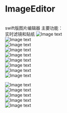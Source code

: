 # ImageEditor
<br>swift版图片编辑器
主要功能：<br>实时滤镜和贴纸
![Image text](https://github.com/1143349706/ImageEditor/blob/master/screenshot/4.jpg?raw=true)
<br>
![Image text](https://github.com/1143349706/ImageEditor/blob/master/screenshot/5.jpg?raw=true)
<br>
![Image text](https://github.com/1143349706/ImageEditor/blob/master/screenshot/6.jpg?raw=true)
<br>
![Image text](https://github.com/1143349706/ImageEditor/blob/master/screenshot/7.jpg?raw=true)
<br>
![Image text](https://github.com/1143349706/ImageEditor/blob/master/screenshot/8.jpg?raw=true)
<br>
![Image text](https://github.com/1143349706/ImageEditor/blob/master/screenshot/9.jpg?raw=true)
<br>
![Image text](https://github.com/1143349706/ImageEditor/blob/master/screenshot/10.jpg?raw=true)
<br>
![Image text](https://github.com/1143349706/ImageEditor/blob/master/screenshot/11.jpg?raw=true)
<br>
![Image text](https://github.com/1143349706/ImageEditor/blob/master/screenshot/12.jpg?raw=true)
<br>

![Image text](https://github.com/1143349706/ImageEditor/blob/master/screenshot/13.jpg?raw=true)
<br>
![Image text](https://github.com/1143349706/ImageEditor/blob/master/screenshot/14.jpg?raw=true)
<br>
![Image text](https://github.com/1143349706/ImageEditor/blob/master/screenshot/15.jpg?raw=true)
<br>
![Image text](https://github.com/1143349706/ImageEditor/blob/master/screenshot/16.jpg?raw=true)
<br>
![Image text](https://github.com/1143349706/ImageEditor/blob/master/screenshot/17.jpg?raw=true)
